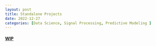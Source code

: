 ```yaml
---
layout: post
title: Standalone Projects
date: 2022-12-27
categories: [Data Science, Signal Processing, Predictive Modeling ]
---
```


#### [WIP](https://github.com/jeongwoongc/jeongwoongc.github.io)